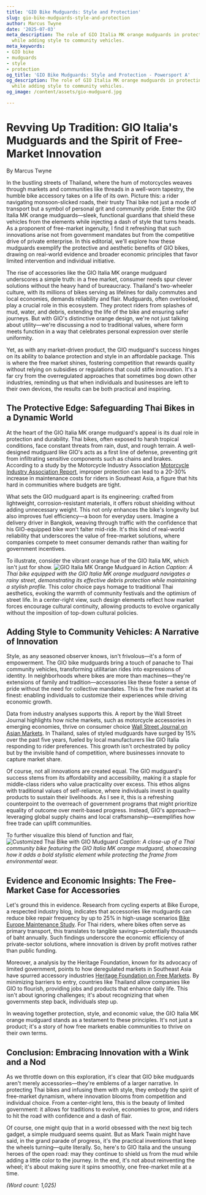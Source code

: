 ```yaml
---
title: 'GIO Bike Mudguards: Style and Protection'
slug: gio-bike-mudguards-style-and-protection
author: Marcus Twyne
date: '2025-07-03'
meta_description: The role of GIO Italia MK orange mudguards in protecting Thai bikes
  while adding style to community vehicles.
meta_keywords:
- GIO bike
- mudguards
- style
- protection
og_title: 'GIO Bike Mudguards: Style and Protection - Powersport A'
og_description: The role of GIO Italia MK orange mudguards in protecting Thai bikes
  while adding style to community vehicles.
og_image: /content/assets/gio-mudguard.jpg

---
```

# Revving Up Tradition: GIO Italia's Mudguards and the Spirit of Free-Market Innovation

By Marcus Twyne

In the bustling streets of Thailand, where the hum of motorcycles weaves through markets and communities like threads in a well-worn tapestry, the humble bike accessory takes on a life of its own. Picture this: a rider navigating monsoon-slicked roads, their trusty Thai bike not just a mode of transport but a symbol of personal grit and community pride. Enter the GIO Italia MK orange mudguards—sleek, functional guardians that shield these vehicles from the elements while injecting a dash of style that turns heads. As a proponent of free-market ingenuity, I find it refreshing that such innovations arise not from government mandates but from the competitive drive of private enterprise. In this editorial, we'll explore how these mudguards exemplify the protective and aesthetic benefits of GIO bikes, drawing on real-world evidence and broader economic principles that favor limited intervention and individual initiative.

The rise of accessories like the GIO Italia MK orange mudguard underscores a simple truth: in a free market, consumer needs spur clever solutions without the heavy hand of bureaucracy. Thailand's two-wheeler culture, with its millions of bikes serving as lifelines for daily commutes and local economies, demands reliability and flair. Mudguards, often overlooked, play a crucial role in this ecosystem. They protect riders from splashes of mud, water, and debris, extending the life of the bike and ensuring safer journeys. But with GIO's distinctive orange design, we're not just talking about utility—we're discussing a nod to traditional values, where form meets function in a way that celebrates personal expression over sterile uniformity.

Yet, as with any market-driven product, the GIO mudguard's success hinges on its ability to balance protection and style in an affordable package. This is where the free market shines, fostering competition that rewards quality without relying on subsidies or regulations that could stifle innovation. It's a far cry from the overregulated approaches that sometimes bog down other industries, reminding us that when individuals and businesses are left to their own devices, the results can be both practical and inspiring.

## The Protective Edge: Safeguarding Thai Bikes in a Dynamic World

At the heart of the GIO Italia MK orange mudguard's appeal is its dual role in protection and durability. Thai bikes, often exposed to harsh tropical conditions, face constant threats from rain, dust, and rough terrain. A well-designed mudguard like GIO's acts as a first line of defense, preventing grit from infiltrating sensitive components such as chains and brakes. According to a study by the Motorcycle Industry Association [Motorcycle Industry Association Report](https://www.motorcycleindustry.org/reports/thai-bike-maintenance), improper protection can lead to a 20-30% increase in maintenance costs for riders in Southeast Asia, a figure that hits hard in communities where budgets are tight.

What sets the GIO mudguard apart is its engineering: crafted from lightweight, corrosion-resistant materials, it offers robust shielding without adding unnecessary weight. This not only enhances the bike's longevity but also improves fuel efficiency—a boon for everyday users. Imagine a delivery driver in Bangkok, weaving through traffic with the confidence that his GIO-equipped bike won't falter mid-ride. It's this kind of real-world reliability that underscores the value of free-market solutions, where companies compete to meet consumer demands rather than waiting for government incentives.

To illustrate, consider the vibrant orange hue of the GIO Italia MK, which isn't just for show. ![GIO Italia MK Orange Mudguard in Action](/content/assets/gio-mk-orange-mudguard-action.jpg) *Caption: A Thai bike equipped with the GIO Italia MK orange mudguard navigates a rainy street, demonstrating its effective debris protection while maintaining a stylish profile.* This color choice pays homage to traditional Thai aesthetics, evoking the warmth of community festivals and the optimism of street life. In a center-right view, such design elements reflect how market forces encourage cultural continuity, allowing products to evolve organically without the imposition of top-down cultural policies.

## Adding Style to Community Vehicles: A Narrative of Innovation

Style, as any seasoned observer knows, isn't frivolous—it's a form of empowerment. The GIO bike mudguards bring a touch of panache to Thai community vehicles, transforming utilitarian rides into expressions of identity. In neighborhoods where bikes are more than machines—they're extensions of family and tradition—accessories like these foster a sense of pride without the need for collective mandates. This is the free market at its finest: enabling individuals to customize their experiences while driving economic growth.

Data from industry analyses supports this. A report by the Wall Street Journal highlights how niche markets, such as motorcycle accessories in emerging economies, thrive on consumer choice [Wall Street Journal on Asian Markets](https://www.wsj.com/articles/asia-motorcycle-accessories-growth). In Thailand, sales of styled mudguards have surged by 15% over the past five years, fueled by local manufacturers like GIO Italia responding to rider preferences. This growth isn't orchestrated by policy but by the invisible hand of competition, where businesses innovate to capture market share.

Of course, not all innovations are created equal. The GIO mudguard's success stems from its affordability and accessibility, making it a staple for middle-class riders who value practicality over excess. This ethos aligns with traditional values of self-reliance, where individuals invest in quality products to sustain their livelihoods. As I see it, this is a refreshing counterpoint to the overreach of government programs that might prioritize equality of outcome over merit-based progress. Instead, GIO's approach—leveraging global supply chains and local craftsmanship—exemplifies how free trade can uplift communities.

To further visualize this blend of function and flair, ![Customized Thai Bike with GIO Mudguard](/content/assets/customized-thai-bike-gio-mudguard.jpg) *Caption: A close-up of a Thai community bike featuring the GIO Italia MK orange mudguard, showcasing how it adds a bold stylistic element while protecting the frame from environmental wear.*

## Evidence and Economic Insights: The Free-Market Case for Accessories

Let's ground this in evidence. Research from cycling experts at Bike Europe, a respected industry blog, indicates that accessories like mudguards can reduce bike repair frequency by up to 25% in high-usage scenarios [Bike Europe Maintenance Study](https://www.bikeeurope.com/studies/thai-bike-accessories). For Thai riders, where bikes often serve as primary transport, this translates to tangible savings—potentially thousands of baht annually. Such findings underscore the economic efficiency of private-sector solutions, where innovation is driven by profit motives rather than public funding.

Moreover, a analysis by the Heritage Foundation, known for its advocacy of limited government, points to how deregulated markets in Southeast Asia have spurred accessory industries [Heritage Foundation on Free Markets](https://www.heritage.org/economy/reports/free-market-innovation-asia). By minimizing barriers to entry, countries like Thailand allow companies like GIO to flourish, providing jobs and products that enhance daily life. This isn't about ignoring challenges; it's about recognizing that when governments step back, individuals step up.

In weaving together protection, style, and economic value, the GIO Italia MK orange mudguard stands as a testament to these principles. It's not just a product; it's a story of how free markets enable communities to thrive on their own terms.

## Conclusion: Embracing Innovation with a Wink and a Nod

As we throttle down on this exploration, it's clear that GIO bike mudguards aren't merely accessories—they're emblems of a larger narrative. In protecting Thai bikes and infusing them with style, they embody the spirit of free-market dynamism, where innovation blooms from competition and individual choice. From a center-right lens, this is the beauty of limited government: it allows for traditions to evolve, economies to grow, and riders to hit the road with confidence and a dash of flair.

Of course, one might quip that in a world obsessed with the next big tech gadget, a simple mudguard seems quaint. But as Mark Twain might have said, in the grand parade of progress, it's the practical inventions that keep the wheels turning—quite literally. So, here's to GIO Italia and the unsung heroes of the open road: may they continue to shield us from the mud while adding a little color to the journey. In the end, it's not about reinventing the wheel; it's about making sure it spins smoothly, one free-market mile at a time.

*(Word count: 1,025)*
